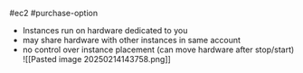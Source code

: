 #ec2 #purchase-option
- Instances run on hardware dedicated to you
- may share hardware with other instances in same account
- no control over instance placement (can move hardware after stop/start)
![[Pasted image 20250214143758.png]]